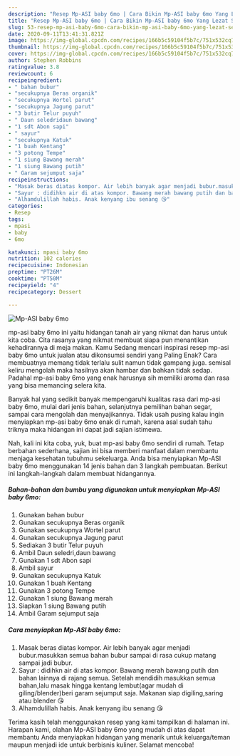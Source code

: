 ```yaml
---
description: "Resep Mp-ASI baby 6mo | Cara Bikin Mp-ASI baby 6mo Yang Lezat Sekali"
title: "Resep Mp-ASI baby 6mo | Cara Bikin Mp-ASI baby 6mo Yang Lezat Sekali"
slug: 53-resep-mp-asi-baby-6mo-cara-bikin-mp-asi-baby-6mo-yang-lezat-sekali
date: 2020-09-11T13:41:31.821Z
image: https://img-global.cpcdn.com/recipes/166b5c59104f5b7c/751x532cq70/mp-asi-baby-6mo-foto-resep-utama.jpg
thumbnail: https://img-global.cpcdn.com/recipes/166b5c59104f5b7c/751x532cq70/mp-asi-baby-6mo-foto-resep-utama.jpg
cover: https://img-global.cpcdn.com/recipes/166b5c59104f5b7c/751x532cq70/mp-asi-baby-6mo-foto-resep-utama.jpg
author: Stephen Robbins
ratingvalue: 3.8
reviewcount: 6
recipeingredient:
- " bahan bubur"
- "secukupnya Beras organik"
- "secukupnya Wortel parut"
- "secukupnya Jagung parut"
- "3 butir Telur puyuh"
- " Daun seledridaun bawang"
- "1 sdt Abon sapi"
- " sayur"
- "secukupnya Katuk"
- "1 buah Kentang"
- "3 potong Tempe"
- "1 siung Bawang merah"
- "1 siung Bawang putih"
- " Garam sejumput saja"
recipeinstructions:
- "Masak beras diatas kompor. Air lebih banyak agar menjadi bubur.masukkan semua bahan bubur sampai di rasa cukup matang sampai jadi bubur."
- "Sayur : didihkn air di atas kompor. Bawang merah bawang putih dan bahan lainnya di rajang semua. Setelah mendidih masukkan semua bahan,lalu masak hingga kentang lembut(agar mudah di giling/blender)beri garam sejumput saja. Makanan siap digiling,saring atau blender 😘"
- "Alhamdulillah habis. Anak kenyang ibu senang 😘"
categories:
- Resep
tags:
- mpasi
- baby
- 6mo

katakunci: mpasi baby 6mo 
nutrition: 102 calories
recipecuisine: Indonesian
preptime: "PT26M"
cooktime: "PT50M"
recipeyield: "4"
recipecategory: Dessert

---
```



![Mp-ASI baby 6mo](https://img-global.cpcdn.com/recipes/166b5c59104f5b7c/751x532cq70/mp-asi-baby-6mo-foto-resep-utama.jpg)


mp-asi baby 6mo ini yaitu hidangan tanah air yang nikmat dan harus untuk kita coba. Cita rasanya yang nikmat membuat siapa pun menantikan kehadirannya di meja makan.
Kamu Sedang mencari inspirasi resep mp-asi baby 6mo untuk jualan atau dikonsumsi sendiri yang Paling Enak? Cara membuatnya memang tidak terlalu sulit namun tidak gampang juga. semisal keliru mengolah maka hasilnya akan hambar dan bahkan tidak sedap. Padahal mp-asi baby 6mo yang enak harusnya sih memiliki aroma dan rasa yang bisa memancing selera kita.

Banyak hal yang sedikit banyak mempengaruhi kualitas rasa dari mp-asi baby 6mo, mulai dari jenis bahan, selanjutnya pemilihan bahan segar, sampai cara mengolah dan menyajikannya. Tidak usah pusing kalau ingin menyiapkan mp-asi baby 6mo enak di rumah, karena asal sudah tahu triknya maka hidangan ini dapat jadi sajian istimewa.




Nah, kali ini kita coba, yuk, buat mp-asi baby 6mo sendiri di rumah. Tetap berbahan sederhana, sajian ini bisa memberi manfaat dalam membantu menjaga kesehatan tubuhmu sekeluarga. Anda bisa menyiapkan Mp-ASI baby 6mo menggunakan 14 jenis bahan dan 3 langkah pembuatan. Berikut ini langkah-langkah dalam membuat hidangannya.

<!--inarticleads1-->

##### Bahan-bahan dan bumbu yang digunakan untuk menyiapkan Mp-ASI baby 6mo:

1. Gunakan  bahan bubur
1. Gunakan secukupnya Beras organik
1. Gunakan secukupnya Wortel parut
1. Gunakan secukupnya Jagung parut
1. Sediakan 3 butir Telur puyuh
1. Ambil  Daun seledri,daun bawang
1. Gunakan 1 sdt Abon sapi
1. Ambil  sayur
1. Gunakan secukupnya Katuk
1. Gunakan 1 buah Kentang
1. Gunakan 3 potong Tempe
1. Gunakan 1 siung Bawang merah
1. Siapkan 1 siung Bawang putih
1. Ambil  Garam sejumput saja




<!--inarticleads2-->

##### Cara menyiapkan Mp-ASI baby 6mo:

1. Masak beras diatas kompor. Air lebih banyak agar menjadi bubur.masukkan semua bahan bubur sampai di rasa cukup matang sampai jadi bubur.
1. Sayur : didihkn air di atas kompor. Bawang merah bawang putih dan bahan lainnya di rajang semua. Setelah mendidih masukkan semua bahan,lalu masak hingga kentang lembut(agar mudah di giling/blender)beri garam sejumput saja. Makanan siap digiling,saring atau blender 😘
1. Alhamdulillah habis. Anak kenyang ibu senang 😘




Terima kasih telah menggunakan resep yang kami tampilkan di halaman ini. Harapan kami, olahan Mp-ASI baby 6mo yang mudah di atas dapat membantu Anda menyiapkan hidangan yang menarik untuk keluarga/teman maupun menjadi ide untuk berbisnis kuliner. Selamat mencoba!
